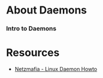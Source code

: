 # About Daemons

### Intro to Daemons



# Resources

* [Netzmafia - Linux Daemon Howto](http://www.netzmafia.de/skripten/unix/linux-daemon-howto.html)